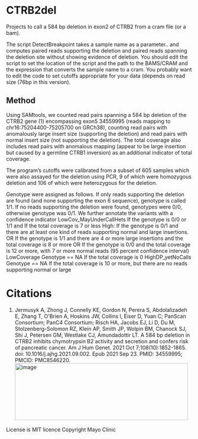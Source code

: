 # CTRB2del
Projects to call a 584 bp deletion in exon2 of CTRB2
from a cram file (or a bam).

The script DetectBreakpoint takes a sample name as a parameter.. and
computes paired reads supporting the deletion and paired reads spanning the deletion site without showing evidence of deletion.
You should edit the script to set the location of the script and the path to the BAMS/CRAM and the expression that converts the sample name to a cram.
You probably want to edit the code to set cutoffs appropriate for your data (depends on read size (76bp in this version).

## Method
Using SAMtools, we counted read pairs spanning a 584 bp deletion of the CTRB2 gene (1) encompassing exon5 34559995 (reads mapping to chr16:75204400-75205700 on GRCh38), counting read pairs with anomalously large insert size (supporting the deletion) and read pairs with normal insert size (not supporting the deletion). The total coverage also includes read pairs with anomalous mapping (appear to be large insertion but caused by a germline CTRB1 inversion) as an additional indicator of total coverage.

The program’s cutoffs were calibrated from a subset of 605 samples which were also assayed for the deletion using PCR, 9 of which were homozygous deletion and 106 of which were heterozygous for the deletion.

Genotype were assigned as follows. If only reads supporting the deletion are found (and none supporting the exon 6 sequence), genotype is called 1/1. If no reads supporting the deletion were found, genotypes were 0/0, otherwise genotype was 0/1.
We further annotate the variants with a confidence indicator
	LowCov_MayUnderCallHets
If the genotype is 0/0 or 1/1 and If the total coverage is 7 or less
	High:
		If the genotype is 0/1 and there are at least one kind of reads supporting normal and large insertions.
		OR
		If the genotype is 1/1 and there are 4 or more large insertions and the total coverage is 8 or more
		OR
		If the genotype is 0/0 and the total coverage is 12 or more, with 7 or more normal reads (95 percent confidence interval)
	LowCoverage
		Genotype == NA If the total coverage is 0
	HighDP_yetNoCalls
		Genotype == NA If the total coverage is 10 or more, but there are no reads supporting normal or large

# Citations
1. Jermusyk A, Zhong J, Connelly KE, Gordon N, Perera S, Abdolalizadeh E, Zhang T, O'Brien A, Hoskins JW, Collins I, Eiser D, Yuan C; PanScan Consortium; PanC4 Consortium; Risch HA, Jacobs EJ, Li D, Du M, Stolzenberg-Solomon RZ, Klein AP, Smith JP, Wolpin BM, Chanock SJ, Shi J, Petersen GM, Westlake CJ, Amundadottir LT. A 584 bp deletion in CTRB2 inhibits chymotrypsin B2 activity and secretion and confers risk of pancreatic cancer. Am J Hum Genet. 2021 Oct 7;108(10):1852-1865. doi: 10.1016/j.ajhg.2021.09.002. Epub 2021 Sep 23. PMID: 34559995; PMCID: PMC8546220.<img width="468" height="154" alt="image" src="https://github.com/user-attachments/assets/f4402e32-d20c-4b31-9e8c-6f9484af2358" />


License is MIT licence
Copyright Mayo Clinic

